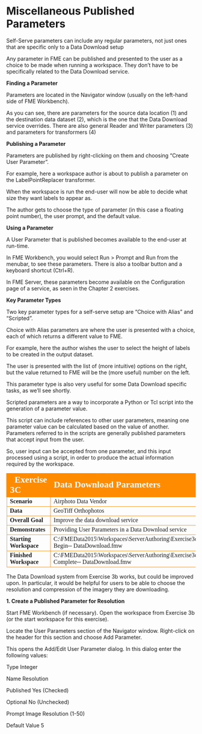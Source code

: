 # Miscellaneous Published Parameters

Self-Serve parameters can include any regular parameters, not just ones that are specific only to a Data Download setup

Any parameter in FME can be published and presented to the user as a choice to be made when running a workspace. They don’t have to be specifically related to the Data Download service.

**Finding a Parameter**

Parameters are located in the Navigator window (usually on the left-hand side of FME Workbench).

As you can see, there are parameters for the source data location (1) and the destination data dataset (2), which is the one that the Data Download service overrides. There are also general Reader and Writer parameters (3) and parameters for transformers (4)

**Publishing a Parameter**

Parameters are published by right-clicking on them and choosing “Create User Parameter”.

For example, here a workspace author is about to publish a parameter on the LabelPointReplacer transformer.

When the workspace is run the end-user will now be able to decide what size they want labels to appear as.

The author gets to choose the type of parameter (in this case a floating point number), the user prompt, and the default value.

**Using a Parameter**

A User Parameter that is published becomes available to the end-user at run-time.

In FME Workbench, you would select Run > Prompt and Run from the menubar, to see these parameters. There is also a toolbar button and a keyboard shortcut (Ctrl+R).

In FME Server, these parameters become available on the Configuration page of a service, as seen in the Chapter 2 exercises.

**Key Parameter Types**

Two key parameter types for a self-serve setup are “Choice with Alias” and “Scripted”.

Choice with Alias parameters are where the user is presented with a choice, each of which returns a different value to FME.

For example, here the author wishes the user to select the height of labels to be created in the output dataset.

The user is presented with the list of (more intuitive) options on the right, but the value returned to FME will be the (more useful) number on the left.

This parameter type is also very useful for some Data Download specific tasks, as we’ll see shortly.

Scripted parameters are a way to incorporate a Python or Tcl script into the generation of a parameter value.

This script can include references to other user parameters, meaning one parameter value can be calculated based on the value of another. Parameters referred to in the scripts are generally published parameters that accept input from the user.

So, user input can be accepted from one parameter, and this input processed using a script, in order to produce the actual information required by the workspace.

<table style="border-spacing: 0px;border-collapse: collapse;font-family:serif">
<tr>
<td style="vertical-align:middle;background-color:darkorange;border: 2px solid darkorange">
<i class="fa fa-cogs fa-lg fa-pull-left fa-fw" style="color:white;padding-right: 12px;vertical-align:text-top"></i>
<span style="color:white;font-size:x-large;font-weight: bold">Exercise 3C </span>
</td>
<td style="border: 2px solid darkorange;background-color:darkorange;color:white">
<span style="color:white;font-size:x-large;font-weight: bold">Data
Download
Parameters</span>
</td>
</tr>

<tr>
<td style="border: 1px solid darkorange; font-weight: bold">Scenario</td>
<td style="border: 1px solid darkorange">Airphoto Data Vendor</td>
</tr>

<tr>
<td style="border: 1px solid darkorange; font-weight: bold">Data</td>
<td style="border: 1px solid darkorange">GeoTiff Orthophotos</td>
</tr>

<tr>
<td style="border: 1px solid darkorange; font-weight: bold">Overall Goal</td>
<td style="border: 1px solid darkorange">Improve
the
data
download
service</td>
</tr>

<tr>
<td style="border: 1px solid darkorange; font-weight: bold">Demonstrates</td>
<td style="border: 1px solid darkorange">Providing
User
Parameters
in
a
Data
Download
service</td>
</tr>

<tr>
<td style="border: 1px solid darkorange; font-weight: bold">Starting Workspace</td>
<td style="border: 1px solid darkorange">C:\FMEData2015\Workspaces\ServerAuthoring\Exercise3c-­‐Begin-­‐
DataDownload.fmw</td>
</tr>

<tr>
<td style="border: 1px solid darkorange; font-weight: bold">Finished Workspace</td>
<td style="border: 1px solid darkorange">C:\FMEData2015\Workspaces\ServerAuthoring\Exercise3c-­‐Complete-­‐
DataDownload.fmw</td>
</tr>

</table>

The Data Download system from Exercise 3b works, but could be improved upon. In particular, it would be helpful for users to be able to choose the resolution and compression of the imagery they are downloading.

**1. Create a Published Parameter for Resolution**

Start FME Workbench (if necessary). Open the workspace from Exercise 3b (or the start workspace for this exercise).

Locate the User Parameters section of the Navigator window. Right-click on the header for this section and choose Add Parameter.

This opens the Add/Edit User Parameter dialog. In this dialog enter the following values:

Type Integer

Name Resolution

Published Yes (Checked)

Optional No (Unchecked)

Prompt Image Resolution (1-50)

Default Value 5